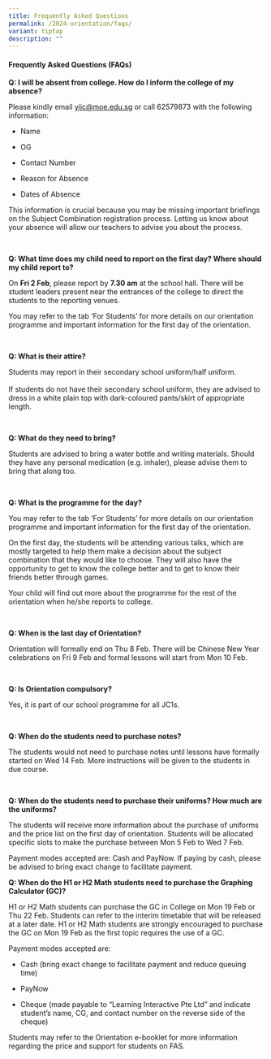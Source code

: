 ```yaml
---
title: Frequently Asked Questions
permalink: /2024-orientation/faqs/
variant: tiptap
description: ""
---
```

<h4>Frequently Asked Questions (FAQs)</h4><p></p><p><strong>Q: I will be absent from college. How do I inform the college of my absence?&nbsp;</strong></p><p>Please kindly email <a href="mailto:yijc@moe.edu.sg" rel="noopener noreferrer nofollow" target="_blank"><u>yijc@moe.edu.sg</u></a> or call 62579873 with the following information:&nbsp;</p><ul><li><p>Name</p></li><li><p>OG</p></li><li><p>Contact Number</p></li><li><p>Reason for Absence&nbsp;</p></li><li><p>Dates of Absence</p></li></ul><p>This information is crucial because you may be missing important briefings on the Subject Combination registration process. Letting us know about your absence will allow our teachers to advise you about the process.</p><p><br></p><p><strong>Q: What time does my child need to report on the first day? Where should my child report to?</strong></p><p>On <strong>Fri 2 Feb</strong>, please report by <strong>7.30 am</strong> at the school hall. There will be student leaders present near the entrances of the college to direct the students to the reporting venues.&nbsp;</p><p>You may refer to the tab ‘For Students’ for more details on our orientation programme and important information for the first day of the orientation.</p><p><br></p><p><strong>Q: What is their attire?</strong></p><p>Students may report in their secondary school uniform/half uniform.<br><br>If students do not have their secondary school uniform, they are advised to dress in a white plain top with dark-coloured pants/skirt of appropriate length.</p><p><br></p><p><strong>Q: What do they need to bring?</strong></p><p>Students are advised to bring a water bottle and writing materials. Should they have any personal medication (e.g. inhaler), please advise them to bring that along too.</p><p><br></p><p><strong>Q: What is the programme for the day?</strong></p><p>You may refer to the tab ‘For Students’ for more details on our orientation programme and important information for the first day of the orientation.</p><p>On the first day, the students will be attending various talks, which are mostly targeted to help them make a decision about the subject combination that they would like to choose. They will also have the opportunity to get to know the college better and to get to know their friends better through games.</p><p>Your child will find out more about the programme for the rest of the orientation when he/she reports to college.&nbsp;</p><p><br></p><p><strong>Q: When is the last day of Orientation?</strong></p><p>Orientation will formally end on Thu 8 Feb. There will be Chinese New Year celebrations on Fri 9 Feb and formal lessons will start from Mon 10 Feb.</p><p><br></p><p><strong>Q: Is Orientation compulsory?</strong></p><p>Yes, it is part of our school programme for all JC1s.</p><p><br></p><p><strong>Q: When do the students need to purchase notes?&nbsp;</strong></p><p>The students would not need to purchase notes until lessons have formally started on Wed 14 Feb. More instructions will be given to the students in due course.</p><p><br></p><p><strong>Q: When do the students need to purchase their uniforms? How much are the uniforms?</strong></p><p>The students will receive more information about the purchase of uniforms and the price list on the first day of orientation. Students will be allocated specific slots to make the purchase between Mon 5 Feb to Wed 7 Feb.&nbsp;</p><p>Payment modes accepted are: Cash and PayNow. If paying by cash, please be advised to bring exact change to facilitate payment.</p><p></p><p></p><p><strong>Q: When do the H1 or H2 Math students need to purchase the Graphing Calculator (GC)?</strong></p><p>H1 or H2 Math students can purchase the GC in College on Mon 19 Feb or Thu 22 Feb. Students can refer to the interim timetable that will be released at a later date. H1 or H2 Math students are strongly encouraged to purchase the GC on Mon 19 Feb as the first topic requires the use of a GC.</p><p>Payment modes accepted are:</p><ul><li><p>Cash (bring exact change to facilitate payment and reduce queuing time)</p></li><li><p>PayNow</p></li><li><p>Cheque (made payable to “Learning Interactive Pte Ltd” and indicate student’s name, CG, and contact number on the reverse side of the cheque)</p></li></ul><p>Students may refer to the Orientation e-booklet for more information regarding the price and support for students on FAS.</p>